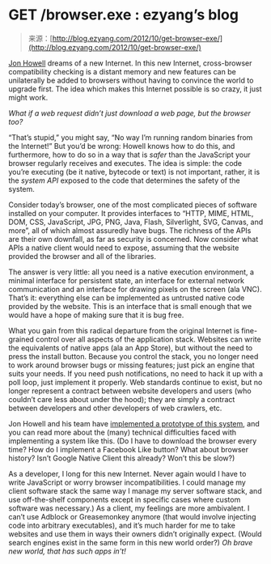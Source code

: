 <!--yml
category: 未分类
date: 2024-07-01 18:17:26
-->

# GET /browser.exe : ezyang’s blog

> 来源：[http://blog.ezyang.com/2012/10/get-browser-exe/](http://blog.ezyang.com/2012/10/get-browser-exe/)

[Jon Howell](http://research.microsoft.com/en-us/people/howell/) dreams of a new Internet. In this new Internet, cross-browser compatibility checking is a distant memory and new features can be unilaterally be added to browsers without having to convince the world to upgrade first. The idea which makes this Internet possible is so crazy, it just might work.

*What if a web request didn’t just download a web page, but the browser too?*

“That’s stupid,” you might say, “No way I’m running random binaries from the Internet!” But you’d be wrong: Howell knows how to do this, and furthermore, how to do so in a way that is *safer* than the JavaScript your browser regularly receives and executes. The idea is simple: the code you’re executing (be it native, bytecode or text) is not important, rather, it is the *system API* exposed to the code that determines the safety of the system.

Consider today’s browser, one of the most complicated pieces of software installed on your computer. It provides interfaces to “HTTP, MIME, HTML, DOM, CSS, JavaScript, JPG, PNG, Java, Flash, Silverlight, SVG, Canvas, and more”, all of which almost assuredly have bugs. The richness of the APIs are their own downfall, as far as security is concerned. Now consider what APIs a native client would need to expose, assuming that the website provided the browser and all of the libraries.

The answer is very little: all you need is a native execution environment, a minimal interface for persistent state, an interface for external network communication and an interface for drawing pixels on the screen (ala VNC). That’s it: everything else can be implemented as untrusted native code provided by the website. This is an interface that is small enough that we would have a hope of making sure that it is bug free.

What you gain from this radical departure from the original Internet is fine-grained control over all aspects of the application stack. Websites can write the equivalents of native apps (ala an App Store), but without the need to press the install button. Because you control the stack, you no longer need to work around browser bugs or missing features; just pick an engine that suits your needs. If you need push notifications, no need to hack it up with a poll loop, just implement it properly. Web standards continue to exist, but no longer represent a contract between website developers and users (who couldn’t care less about under the hood); they are simply a contract between developers and other developers of web crawlers, etc.

Jon Howell and his team have [implemented a prototype of this system](http://research.microsoft.com/apps/pubs/default.aspx?id=173709), and you can read more about the (many) technical difficulties faced with implementing a system like this. (Do I have to download the browser every time? How do I implement a Facebook Like button? What about browser history? Isn’t Google Native Client this already? Won’t this be slow?)

As a developer, I long for this new Internet. Never again would I have to write JavaScript or worry browser incompatibilities. I could manage my client software stack the same way I manage my server software stack, and use off-the-shelf components except in specific cases where custom software was necessary.) As a client, my feelings are more ambivalent. I can’t use Adblock or Greasemonkey anymore (that would involve injecting code into arbitrary executables), and it’s much harder for me to take websites and use them in ways their owners didn’t originally expect. (Would search engines exist in the same form in this new world order?) *Oh brave new world, that has such apps in't!*